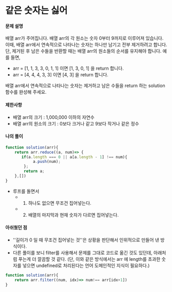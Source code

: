 # 같은 숫자는 싫어



#### 문제 설명

배열 arr가 주어집니다. 배열 arr의 각 원소는 숫자 0부터 9까지로 이루어져 있습니다. 이때, 배열 arr에서 연속적으로 나타나는 숫자는 하나만 남기고 전부 제거하려고 합니다. 단, 제거된 후 남은 수들을 반환할 때는 배열 arr의 원소들의 순서를 유지해야 합니다. 예를 들면,

- arr = [1, 1, 3, 3, 0, 1, 1] 이면 [1, 3, 0, 1] 을 return 합니다.
- arr = [4, 4, 4, 3, 3] 이면 [4, 3] 을 return 합니다.

배열 arr에서 연속적으로 나타나는 숫자는 제거하고 남은 수들을 return 하는 solution 함수를 완성해 주세요.



#### 제한사항

- 배열 arr의 크기 : 1,000,000 이하의 자연수
- 배열 arr의 원소의 크기 : 0보다 크거나 같고 9보다 작거나 같은 정수



#### 나의 풀이

```javascript
function solution(arr){        
    return arr.reduce((a, num)=> {
       if(a.length === 0 || a[a.length - 1] !== num){
            a.push(num);
        };
        return a;
    },[])
}
```

- 루프를 돌면서
  - 1) 하나도 없으면 무조건 집어넣는다.  
  - 2) 배열의 마지막과 현재 숫자가 다르면 집어넣는다.



#### 아쉬웠던 점

- ''길이가 0 일 때 무조건 집어넣는 것''은 상황을 판단해서 인위적으로 만들어 낸 방식이다. 
- 다른 풀이를 보니 filter를 사용해서 문제를 그대로 코드로 옮긴 것도 있던데, 아래처럼 푸는게 더 깔끔할 것 같다. 
  (단, 이와 같은 방식에서는 arr 에 length를 초과한 숫자를 넣으면 undefined로 처리된다는 언어 도메인적인 지식이 필요하다.)

```javascript
function solution(arr){        
    return arr.filter((num, idx)=> num!== arr[idx+1])
}
```

